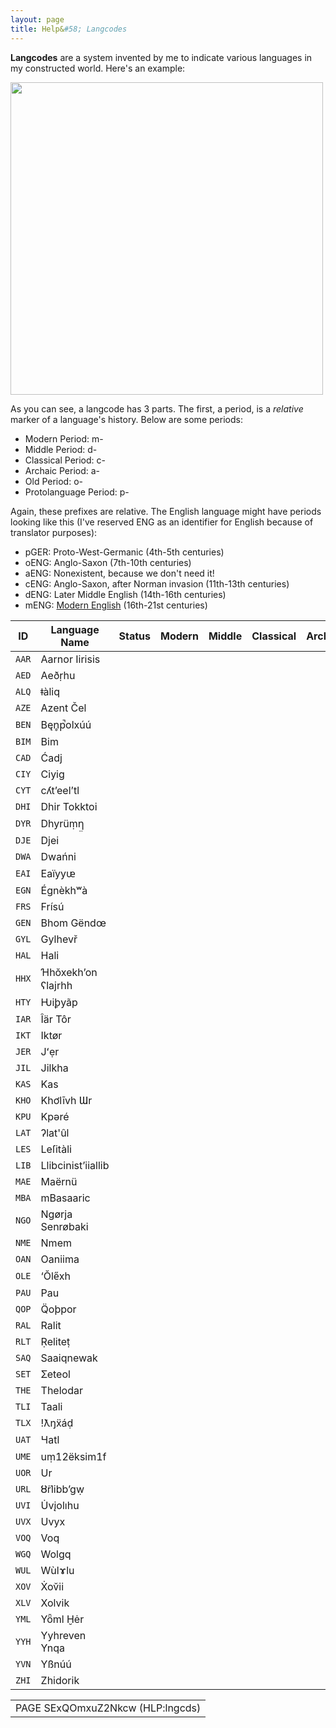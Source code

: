 ```yaml
---
layout: page
title: Help&#58; Langcodes
---
```


**Langcodes** are a system invented by me to indicate various languages in my constructed world. Here's an example:

<img src="https://sidlangs.com/assets/langcode-demo.svg" width="500" />

As you can see, a langcode has 3 parts. The first, a period, is a *relative* marker of a language's history. Below are some periods:

 * Modern Period: m-
 * Middle Period: d-
 * Classical Period: c-
 * Archaic Period: a-
 * Old Period: o-
 * Protolanguage Period: p-

Again, these prefixes are relative. The English language might have periods looking like this (I've reserved ENG as an identifier for English because of translator purposes):

 * pGER: Proto-West-Germanic (4th-5th centuries)
 * oENG: Anglo-Saxon (7th-10th centuries)
 * aENG: Nonexistent, because we don't need it!
 * cENG: Anglo-Saxon, after Norman invasion (11th-13th centuries)
 * dENG: Later Middle English (14th-16th centuries)
 * mENG: [Modern English](https://www.youtube.com/watch?v=LuN6gs0AJls) (16th-21st centuries)

| ID    | Language Name      | Status | Modern | Middle | Classical | Archaic | Old | Proto |
|:-----:|--------------------|--------|--------|--------|-----------|---------|-----|-------|
| `AAR` | Aarnor Iirisis     |        |        |        |           |         |     |       |
| `AED` | Aeð̣rhu             |        |        |        |           |         |     |       |
| `ALQ` | ǂàliq              |        |        |        |           |         |     |       |
| `AZE` | Azent Čel          |        |        |        |           |         |     |       |
| `BEN` | Bęn̥p̚olxúú          |        |        |        |           |         |     |       |
| `BIM` | Bim                |        |        |        |           |         |     |       |
| `CAD` | Ćadj               |        |        |        |           |         |     |       |
| `CIY` | Ciyig              |        |        |        |           |         |     |       |
| `CYT` | cʎt’eel’tl         |        |        |        |           |         |     |       |
| `DHI` | Dhir Tokktoi       |        |        |        |           |         |     |       |
| `DYR` | Dhyrüṃƞ̤            |        |        |        |           |         |     |       |
| `DJE` | Djei               |        |        |        |           |         |     |       |
| `DWA` | Dwańni             |        |        |        |           |         |     |       |
| `EAI` | Eaïyyᵫ             |        |        |        |           |         |     |       |
| `EGN` | Égnèkhʷà           |        |        |        |           |         |     |       |
| `FRS` | Frísú              |        |        |        |           |         |     |       |
| `GEN` | Bhom Gëndœ         |        |        |        |           |         |     |       |
| `GYL` | Gylhevř            |        |        |        |           |         |     |       |
| `HAL` | Hali               |        |        |        |           |         |     |       |
| `HHX` | Ɦhŏxekh’on ʕlajrhh |        |        |        |           |         |     |       |
| `HTY` | Ƕiꝧyãp             |        |        |        |           |         |     |       |
| `IAR` | Îär Tôr            |        |        |        |           |         |     |       |
| `IKT` | Iktør              |        |        |        |           |         |     |       |
| `JER` | Jʻẹr               |        |        |        |           |         |     |       |
| `JIL` | Jilkha             |        |        |        |           |         |     |       |
| `KAS` | Kas                |        |        |        |           |         |     |       |
| `KHO` | Khơlīvh Ɯr         |        |        |        |           |         |     |       |
| `KPU` | Kpəré              |        |        |        |           |         |     |       |
| `LAT` | ʔlat'ûl            |        |        |        |           |         |     |       |
| `LES` | Leſitàli           |        |        |        |           |         |     |       |
| `LIB` | Llibcinist’iiallib |        |        |        |           |         |     |       |
| `MAE` | Maërnü             |        |        |        |           |         |     |       |
| `MBA` | mBasaaric          |        |        |        |           |         |     |       |
| `NGO` | Ngørja Senrøbaki   |        |        |        |           |         |     |       |
| `NME` | Nmem               |        |        |        |           |         |     |       |
| `OAN` | Oaniima            |        |        |        |           |         |     |       |
| `OLE` | ‘Ŏle̋xh             |        |        |        |           |         |     |       |
| `PAU` | Pau                |        |        |        |           |         |     |       |
| `QOP` | Q̈oþpor             |        |        |        |           |         |     |       |
| `RAL` | Ralit              |        |        |        |           |         |     |       |
| `RLT` | Ṛeliteṭ            |        |        |        |           |         |     |       |
| `SAQ` | Saaiqnewak         |        |        |        |           |         |     |       |
| `SET` | Ʃeteol             |        |        |        |           |         |     |       |
| `THE` | Thelodar           |        |        |        |           |         |     |       |
| `TLI` | Taali              |        |        |        |           |         |     |       |
| `TLX` | !ƛŋẍáḍ             |        |        |        |           |         |     |       |
| `UAT` | Ɥatl               |        |        |        |           |         |     |       |
| `UME` | uṃ12ëksim1f        |        |        |        |           |         |     |       |
| `UOR` | Ur                 |        |        |        |           |         |     |       |
| `URL` | Ȣ̈rlibb’gẉ          |        |        |        |           |         |     |       |
| `UVI` | U̇vįolıhu           |        |        |        |           |         |     |       |
| `UVX` | Uvyx               |        |        |        |           |         |     |       |
| `VOQ` | Voq                |        |        |        |           |         |     |       |
| `WGQ` | Wolgq              |        |        |        |           |         |     |       |
| `WUL` | Wùlɤlu             |        |        |        |           |         |     |       |
| `XOV` | Ẋov̆ii              |        |        |        |           |         |     |       |
| `XLV` | Xolvik             |        |        |        |           |         |     |       |
| `YML` | Yȫml Ḫėr           |        |        |        |           |         |     |       |
| `YYH` | Yyhreven Ynqa      |        |        |        |           |         |     |       |
| `YVN` | Yßnúú              |        |        |        |           |         |     |       |
| `ZHI` | Zhidorik           |        |        |        |           |         |     |       |

<table style="text-align: center">
  <tr>
    <td> PAGE SExQOmxuZ2Nkcw (HLP:lngcds) </td>
  </tr>
<table style="text-align: center">  

